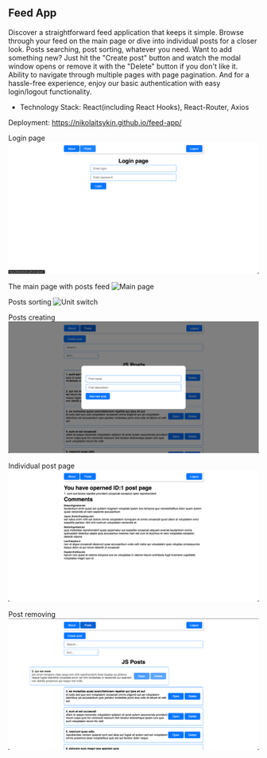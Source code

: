 ## Feed App

Discover a straightforward feed application that keeps it simple. Browse through your feed on the main page or dive into individual posts for a closer look. Posts searching, post sorting, whatever you need. Want to add something new? Just hit the "Create post" button and watch the modal window opens or remove it with the "Delete" button if you don't like it. Ability to navigate through multiple pages with page pagination. And for a hassle-free experience, enjoy our basic authentication with easy login/logout functionality.

+ Technology Stack: React(including React Hooks), React-Router, Axios

Deployment: https://nikolaitsykin.github.io/feed-app/

Login page
![Getting Started](src/images/login_page.png)

The main page with posts feed
![Main page](src/images/favourites_menu.png)

Posts sorting 
![Unit switch](src/images/post_sortch.png)

Posts creating
![Mobile ](src/images/add-post.png)

Individual post page
![Mobile favourites](src/images/single_post_page.png)

Post removing
![Mobile favourites](src/images/post_delete_animation.png)






